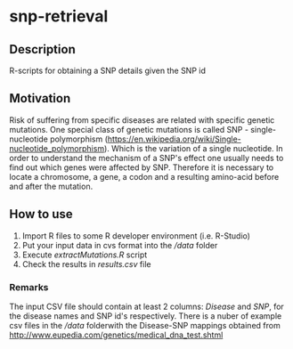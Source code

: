 # snp-retrieval
## Description
R-scripts for obtaining a SNP details given the SNP id
## Motivation
Risk of suffering from specific diseases are related with specific genetic mutations. One special class of genetic mutations is called SNP - single-nucleotide polymorphism (https://en.wikipedia.org/wiki/Single-nucleotide_polymorphism). Which is the variation of a single nucleotide.
In order to understand the mechanism of a SNP's effect one usually needs to find out which genes were affected by SNP. Therefore it is necessary to locate a chromosome, a gene, a codon and a resulting amino-acid before and after the mutation. 
## How to use
1. Import R files to some R developer environment (i.e. R-Studio)
2. Put your input data in cvs format into the _/data_ folder
3. Execute _extractMutations.R_ script
4. Check the results in _results.csv_ file

### Remarks
The input CSV file should contain at least 2 columns: _Disease_ and _SNP_, for the disease names and SNP id's respectively.
There is a nuber of example csv files in the _/data_ folderwith the Disease-SNP mappings obtained from http://www.eupedia.com/genetics/medical_dna_test.shtml